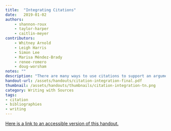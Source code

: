 ```yaml
---
title:  "Integrating Citations"
date:   2019-01-02
authors: 
    - shannon-roux
    - taylor-harper
    - caitlin-meyer
contributors: 
    - Whitney Arnold
    - Leigh Harris
    - Simon Lee
    - Marisa Méndez-Brady
    - renee-romero
    - doug-worsham
notes: ""
description: "There are many ways to use citations to support an argument."
handout-url: /assets/handouts/citation-integration-final.pdf
thumbnail: /assets/handouts/thumbnails/citation-integration-tn.png
category: Writing with Sources
tags:
- citation
- bibliographies
- writing
---
```

<p style="margin-bottom: 5 px;">
  <a href="https://drive.google.com/file/d/1t4yhkEXKRIJJ5dKdI_De4wy8aa3AafW5/view?usp=sharing">Here is a link to an accessible version of this handout.</a>
</p>